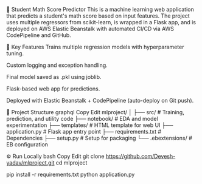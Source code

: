 🎯 Student Math Score Predictor
This is a machine learning web application that predicts a student's math score based on input features. The project uses multiple regressors from scikit-learn, is wrapped in a Flask app, and is deployed on AWS Elastic Beanstalk with automated CI/CD via AWS CodePipeline and GitHub.

🚀 Key Features
Trains multiple regression models with hyperparameter tuning.

Custom logging and exception handling.

Final model saved as .pkl using joblib.

Flask-based web app for predictions.

Deployed with Elastic Beanstalk + CodePipeline (auto-deploy on Git push).

🧱 Project Structure
graphql
Copy
Edit
mlproject/
│
├── src/              # Training, prediction, and utility code
├── notebook/         # EDA and model experimentation
├── templates/        # HTML template for web UI
├── application.py    # Flask app entry point
├── requirements.txt  # Dependencies
├── setup.py          # Setup for packaging
└── .ebextensions/    # EB configuration

⚙️ Run Locally
bash
Copy
Edit
git clone https://github.com/Devesh-yadav/mlproject.git
cd mlproject

pip install -r requirements.txt
python application.py
